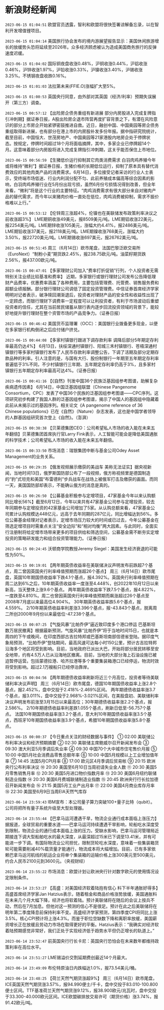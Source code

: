 # 新浪财经新闻
`2023-06-15 01:04:51` 欧盟官员透露，智利和欧盟将很快签署谅解备忘录，以在智利开发增值锂项目。

`2023-06-15 01:04:14` 美国旅行协会发布的境内游展望报告显示：美国休闲旅游增长的放缓势头恐将延续至2026年。众多经济顾虑被认为造成美国商务旅行的反弹速度迟缓。

`2023-06-15 01:04:02` 国际铜夜盘收涨0.48%，沪铜收涨0.44%，沪铝收涨0.46%，沪锌收涨1.97%，沪铅收涨0.33%，沪镍收涨3.40%，沪锡收涨3.25%。不锈钢夜盘收跌0.16%。

`2023-06-15 01:01:03` 法拉第未来(FFIE.O)涨幅扩大至5%。

`2023-06-15 01:00:53` 英国央行同意，由外部对其英国（经济/利率）预期失误展开（第三方）调查。

`2023-06-15 00:57:12` 【出险房企债务重组有新进展 部分内房股进入完成复牌指引冲刺期】据证券日报，A股出险房企退市阵营再度扩容背景之下，有潜在风险意识的部分上市房企开始紧锣密鼓推进自救。近日，融创中国、中国奥园等房企债务重组取得新进展，也有部分在港上市的内房股补发多份年报。据中指研究院统计，截至目前，中国恒大、世茂房地产、中国奥园等21家港股内地房企处于停牌状态。按规定，停牌时间超过18个月将面临摘牌，其中，多家企业已停牌超14个月。这意味着部分内房股将进入完成复牌指引冲刺期，这关乎能否保住上市地位。

`2023-06-15 00:56:59` 【生猪低价运行抑制其它肉类消费需求 白羽肉鸡养殖今年或将维持“微利”】据证券日报，生猪价格的长期低位运行，抑制了原本具有替代消费效应的其他肉类产品的消费需求。6月14日，多位接受记者采访的行业人士表示，受终端市场低迷、行业内利润分配不匀、此前养殖成本偏高等综合因素的影响，白羽肉鸡养殖行业在5月份出现亏损，虽然6月份亏损情况得到改善，但全年来看，“微利”将是这个行业的主要特征。“肉鸡消费需求有很大部分来自对猪肉产品的替代需求，而今年以来猪肉价格一直处在低位，肉鸡消费被抑制，需求不振价格难以上行。”

`2023-06-15 00:53:12` 【伦锌周三涨超4%，伦镍也在美联储发布政策利率决议之前收涨超3%】 LME期铜收涨49美元，报8509美元/吨。LME期铝收涨22美元，报2254美元/吨。LME期锌收涨105美元，涨幅大约4.41%，报2486美元/吨。LME期铅收涨37美元，报2118美元/吨。LME期镍收涨768美元，涨幅大约3.50%，报22720美元/吨。LME期锡收涨697美元，报26762美元/吨。

`2023-06-15 00:51:45` 周三（6月14日）欧市尾盘，法国巴黎泛欧交易所（EuroNext）“制粉小麦”期货跌2.45%，报238.75欧元/吨。油菜籽期货跌2.56%，报437.00欧元/吨。

`2023-06-15 00:47:01` 【多家理财公司加入“费率打折促销”行列，个人投资者无需特别关注业绩比较基准和费率】 近期，多家银行或银行理财公司发布公告降低理财产品费率，优惠费率涵盖了各种费用，主要包括管理费、托管费、销售服务费和超额业绩报酬。部分银行理财公司调低了固定投资管理费。中信证券首席经济学家明明对记者表示，破净赎回潮渐退后，投资者对理财产品的安全性和收益性出现了一定顾虑，而银行理财下调费率一定程度可以让利投资者，有利于市场波动后重塑投资者的信任，尤其在当前居民储蓄从银行表内逐步回流投资领域的背景下，能较好地提升银行理财在整个资管市场的产品竞争力。（证券日报）

`2023-06-15 00:46:42` 美国货币监理署（OCC）：美国银行业拨备更多现金，以便在多家银行机构倒闭之后应付储户挤兑。

`2023-06-15 00:44:08` 【多家村镇银行跟进下调存款利率 调降后部分5年期定存利率最高仍达4%】 6月13日，扶绥深通村镇银行、阳城三禾村镇银行、苍梧深通村镇银行等多家村镇银行发布了人民币存款利率调整公告，下调了活期及部分定期存款品种的利率。引人注意的是，与国有大行、股份制银行一年期至五年期定存利率普遍低于3%不同，不少村镇银行三年期、五年期定存利率仍高于3%，且多家村镇银行五年期定存利率最高可达4%。（证券日报）

`2023-06-15 00:41:16` 【《自然》刊发中国36个民族泛基因组参考图谱，助解复杂疾病遗传因素】 6月14日，中国泛基因组联盟（Chinese Pangenome Consortium，CPC）发表了中国36个民族的泛基因组参考图谱——CPC序列。这项研究初步构建了我国人群的泛基因组参考图谱，揭示了中国人的基因组中隐藏着此前从未揭示过的基因序列。相关论文《A pangenome reference of 36 Chinese populations》已在《自然》（Nature）杂志发表，这也是中国学者领导的人群基因组研究首次登上《自然》。（澎湃）

`2023-06-15 00:38:38` 【贝莱德集团CEO：公司希望私人市场的收入能在未来五年翻倍】贝莱德集团首席执行官Larry Fink表示，人工智能可能会是降低美国通胀的科学技术；公司希望私人市场的收入能在未来五年翻倍。

`2023-06-15 00:33:50` 市场消息：瑞银集团中断与基金公司Odey Asset Management的业务关系。

`2023-06-15 00:29:35` 【俄发视频展示缴获的美战车 美称无法证实】据央视新闻，当地时间13日，俄罗斯国防部公布了一段视频，俄方称视频里是德国制造的“豹”式坦克和美国“布雷德利”步兵战车在战场上被俄军打击及缴获的画面。而同一天，美国国防部却表示，不能确认俄方的消息是真的。

`2023-06-15 00:26:50` 【公募基金积极参与定增项目，47家基金今年以来认购额同比增长56%】截至6月12日，今年以来共有47家基金公司参与定增投资，较去年同期参与定增投资的42家基金公司增加了5家。从认购总额来看，47家基金公司累计认购规模达448亿元，远高于去年同期的287亿元，同比增幅达到56%。多位公募基金经理对记者表示，定增市场压力较大的时间或已过去，今年公募基金在筛选定增项目时需重点关注“安全边际”和“相对均衡”两大因素。与此同时，全面实行注册制将给定增市场带来更多的项目供给和筛选空间，公募基金需不断夯实定增投资的策略研发能力和组合投资管理能力。（证券日报）

`2023-06-15 00:24:45` 沃顿商学院教授Jeremy Siegel：美国发生经济衰退的可能性为50%。

`2023-06-15 00:19:01` 【两年期英债收益率在美联储决议声明发布前跌超7个基点，周二曾因英国央行利率峰值预期而涨超26个基点】
周三（6月14日）欧市尾盘，英国10年期国债收益率下跌4.1个基点，报4.392%。英国央行利率峰值预期在周二达到6%之后，10年期英债收益率一度涨至4.448%，创2022年10月12日以来新高，当天整体上涨9.6个基点。
两年期英债收益率下跌7.5个基点，报4.822%，一度跌至4.810%。周二也曾因英国央行利率峰值预期而飙涨超过26个基点至2008年7月底以来最高位4.904%。
30年期英债收益率跌5.6个基点，报4.559%。
2/10年期英债收益率利差涨3.396个基点，报-43.843个基点，脱离周二所创2000年9月份以来最低位-47.238个基点。

`2023-06-15 00:07:25` 【气旋风暴“比帕乔伊”逼近致印度多个港口停运 巴基斯坦数万居民撤离】根据最新预测，气旋风暴“比帕乔伊”将于当地时间15日，也就是本周四的下午或晚间，在印度西部古吉拉特邦或巴基斯坦南部信德省登陆。据印度气象局预测，“比帕乔伊”登陆期间，最高风速可达每小时150公里，预计古吉拉特邦沿海多个地区将受到影响。目前，当地政府已派出大巴，开始将部分居民转移至安全地带，约有4.5万人已从沿海地区撤离。目前，当地的大部分海上石油设施已被迫暂停运营。包括蒙德拉港、哈齐拉港等多个重要集装箱港口已经停运，物流时效将受到影响。超过2.1万艘船只已经停泊靠岸。

`2023-06-15 00:04:56` 【两年期德债收益率刷新将近三个月高位，投资者等待美联储利率决议声明】 
周三（6月14日）欧市尾盘，德国10年期国债收益率上涨2.8个基点，报2.452%，盘中交投于2.418%-2.469%区间。
两年期德债收益率涨3.7个基点，报3.011%，盘中交投于2.968%-3.021%区间，在美股盘初、美联储利率决议声明发布前涨至3月15日以来最高位；30年期德债收益率涨2.2个基点，报2.586%。
2/10年期德债收益率利差跌1.055个基点，刷新日低至-56.757个基点。
法国10年期国债收益率涨3.2个基点，意大利10年期国债收益率涨3.5个基点，西班牙10年期国债收益率涨3.9个基点，希腊10年期国债收益率涨5.8个基点。

`2023-06-15 00:00:37` 【今日重点关注的财经数据与事件】
① 02:00 美联储公布利率决议和经济预期摘要
② 02:30 美联储主席鲍威尔召开新闻发布会
③ 09:30 澳大利亚5月季调后失业率
④ 09:30 中国70个大中城市住宅售价月报
⑤ 10:00 中国5月社会消费品零售总额年率
⑥ 10:00 中国5月规模以上工业增加值年率
⑦ 14:45 法国5月CPI月率
⑧ 17:00 欧元区4月季调后贸易帐
⑨ 20:15 欧洲央行公布利率决议
⑩ 20:30 美国至6月10日当周初请失业金人数
⑪ 20:30 美国5月零售销售月率
⑫ 20:30 美国5月进口物价指数月率
⑬ 20:30 美国6月纽约联储制造业指数
⑭ 20:30 美国6月费城联储制造业指数
⑮ 20:45 欧洲央行行长拉加德召开新闻发布会
⑯ 21:15 美国5月工业产出月率
⑰ 22:00 美国4月商业库存月率
⑱ 22:30 美国至6月9日当周EIA天然气库存

`2023-06-14 23:59:43` IBM宣布：本公司量子算力突破100+量子比特（qubit）。公司将把所有量子系统升级至大型处理器。

`2023-06-14 23:55:44` 【巴拿马运河遭遇干旱，物流企业通行成本面临上涨压力】 据报道，全球贸易的重要水道——巴拿马运河持续遭遇干旱影响，轮船吃水深度受到限制，物流企业的通行成本面临上涨的压力。受缺水影响，巴拿马运河管理局近期接连下调大型船舶吃水的最大深度，从最深超过15米已下调至13.41米，并有可能进一步下调。有国际物流业公司担忧，限制货轮吃水深度，意味着一些集装箱货轮可能需要削减40%载货量才能通行，物流成本将大幅增加。目前，已有多家依赖巴拿马运河航线的航运企业将单个集装箱的运输价格上涨300美元至500美元，约合人民币2100元到3600元。（央视财经）

`2023-06-14 23:55:22` 市场消息：欧盟计划让欧洲央行针对数字欧元的使用情况设定限制条件。

`2023-06-14 23:53:27` 【高盛：对美国经济软着陆抱有信心 料下半年通胀好得多】高盛首席经济学家Jan Hatzius表示，随着租金和商品价格涨势放缓，美国通胀料在未来几个月大幅下降，经济也将软着陆。预计美联储将在随后的会议上按兵不动，然后在7月加息。但他对这一预测的信心不是很足。预计在此之后美联储将在明年第二季度降息前保持利率不变。高盛经济学家预测，第四季度CPI将同比上涨3.5%。核心CPI预计将上涨4.3%。而鉴于职位空缺数下降和离职率放缓，美国薪资增长正在放缓且劳动力市场在取得更好的平衡。Hatzius表示：“我确实对经济软着陆预期感觉非常好，我们正处于实现经济低于趋势水平但仍正增长的轨道上。”

`2023-06-14 23:52:47` 前英国央行行长卡尼：英国央行恐怕会在未来数年都维持政策利率在高位水平。

`2023-06-14 23:51:27` LME锡溢价交割延期费创最近14个月最大。

`2023-06-14 23:49:09` 布伦特原油日内跌幅达1.0%，报73.54美元/桶。

`2023-06-14 23:48:25` 【荷兰天然气期货涨超9%】 周三（6月14日）欧市尾盘，ICE英国天然气期货涨3.57%，报94.990便士/千卡，盘中交投于83.010-100.800便士区间。TTF基准荷兰天然气期货涨9.12%，报38.900欧元/兆瓦时，盘中交投于33.300-40.000欧元区间。ICE欧盟碳排放交易许可（期货价格）涨3.74%，报91.42欧元/吨。

